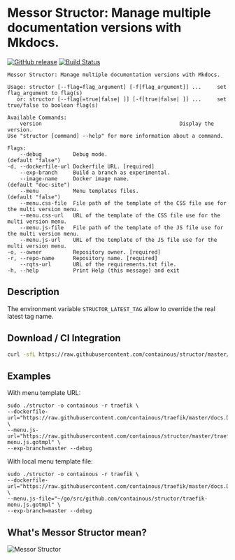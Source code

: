 # Messor Structor: Manage multiple documentation versions with Mkdocs.

[![GitHub release](https://img.shields.io/github/release/containous/structor.svg)](https://github.com/containous/structor/releases/latest)
[![Build Status](https://travis-ci.org/containous/structor.svg?branch=master)](https://travis-ci.org/containous/structor)

```
Messor Structor: Manage multiple documentation versions with Mkdocs.

Usage: structor [--flag=flag_argument] [-f[flag_argument]] ...     set flag_argument to flag(s)
   or: structor [--flag[=true|false| ]] [-f[true|false| ]] ...     set true/false to boolean flag(s)

Available Commands:
	version                                            Display the version.
Use "structor [command] --help" for more information about a command.

Flags:
    --debug          Debug mode.                                                               (default "false")
-d, --dockerfile-url Dockerfile URL. [required]                                                
    --exp-branch     Build a branch as experimental.                                           
    --image-name     Docker image name.                                                        (default "doc-site")
    --menu           Menu templates files.                                                     (default "false")
    --menu.css-file  File path of the template of the CSS file use for the multi version menu. 
    --menu.css-url   URL of the template of the CSS file use for the multi version menu.       
    --menu.js-file   File path of the template of the JS file use for the multi version menu.  
    --menu.js-url    URL of the template of the JS file use for the multi version menu.        
-o, --owner          Repository owner. [required]                                              
-r, --repo-name      Repository name. [required]                                               
    --rqts-url       URL of the requirements.txt file.                                     
-h, --help           Print Help (this message) and exit                                     
```

## Description

The environment variable `STRUCTOR_LATEST_TAG` allow to override the real latest tag name.

## Download / CI Integration

```bash
curl -sfL https://raw.githubusercontent.com/containous/structor/master/godownloader.sh | bash -s -- -b $GOPATH/bin v1.4.0
```

<!--
To generate the script:

```bash
godownloader --repo=containous/structor -o godownloader.sh

# or

godownloader --repo=containous/structor > godownloader.sh
```
-->

## Examples

With menu template URL:

```shell
sudo ./structor -o containous -r traefik \
--dockerfile-url="https://raw.githubusercontent.com/containous/traefik/master/docs.Dockerfile" \
--menu.js-url="https://raw.githubusercontent.com/containous/structor/master/traefik-menu.js.gotmpl" \
--exp-branch=master --debug
```

With local menu template file:

```shell
sudo ./structor -o containous -r traefik \
--dockerfile-url="https://raw.githubusercontent.com/containous/traefik/master/docs.Dockerfile" \
--menu.js-file="~/go/src/github.com/containous/structor/traefik-menu.js.gotmpl" \
--exp-branch=master --debug
```

## What's Messor Structor mean? 

![Messor Structor](http://www.antwiki.org/wiki/images/8/8d/Messor_structor_antweb1008070_h_1_high.jpg)
